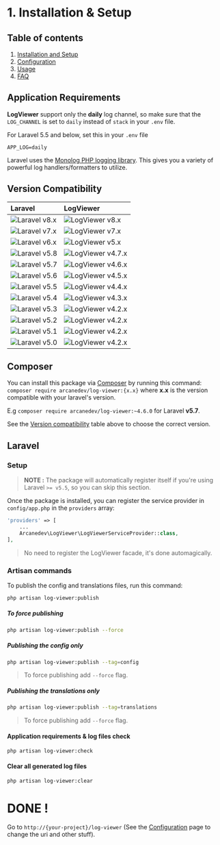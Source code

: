 # 1. Installation & Setup

## Table of contents

  1. [Installation and Setup](1.Installation-and-Setup.md)
  2. [Configuration](2.Configuration.md)
  3. [Usage](3.Usage.md)
  4. [FAQ](4.FAQ.md)

## Application Requirements

**LogViewer** support only the **daily** log channel, so make sure that the `LOG_CHANNEL` is set to `daily` instead of `stack` in your `.env` file.

For Laravel 5.5 and below, set this in your `.env` file

`
APP_LOG=daily
`

Laravel uses the [Monolog PHP logging library](https://github.com/Seldaek/monolog). This gives you a variety of powerful log handlers/formatters to utilize.
 
## Version Compatibility

| Laravel                      | LogViewer                             |
|:-----------------------------|:--------------------------------------|
| ![Laravel v8.x][laravel_8_x] | ![LogViewer v8.x][log_viewer_8_x]     |
| ![Laravel v7.x][laravel_7_x] | ![LogViewer v7.x][log_viewer_7_x]     |
| ![Laravel v6.x][laravel_6_x] | ![LogViewer v5.x][log_viewer_5_x]     |
| ![Laravel v5.8][laravel_5_8] | ![LogViewer v4.7.x][log_viewer_4_7_x] |
| ![Laravel v5.7][laravel_5_7] | ![LogViewer v4.6.x][log_viewer_4_6_x] |
| ![Laravel v5.6][laravel_5_6] | ![LogViewer v4.5.x][log_viewer_4_5_x] |
| ![Laravel v5.5][laravel_5_5] | ![LogViewer v4.4.x][log_viewer_4_4_x] |
| ![Laravel v5.4][laravel_5_4] | ![LogViewer v4.3.x][log_viewer_4_3_x] |
| ![Laravel v5.3][laravel_5_3] | ![LogViewer v4.2.x][log_viewer_4_2_x] |
| ![Laravel v5.2][laravel_5_2] | ![LogViewer v4.2.x][log_viewer_4_2_x] |
| ![Laravel v5.1][laravel_5_1] | ![LogViewer v4.2.x][log_viewer_4_2_x] |
| ![Laravel v5.0][laravel_5_0] | ![LogViewer v4.2.x][log_viewer_4_2_x] |

[laravel_8_x]:  https://img.shields.io/badge/version-8.x-blue.svg?style=flat-square "Laravel v8.x"
[laravel_7_x]:  https://img.shields.io/badge/version-7.x-blue.svg?style=flat-square "Laravel v7.x"
[laravel_6_x]:  https://img.shields.io/badge/version-6.x-blue.svg?style=flat-square "Laravel v6.x"
[laravel_5_8]:  https://img.shields.io/badge/version-5.8-blue.svg?style=flat-square "Laravel v5.8"
[laravel_5_7]:  https://img.shields.io/badge/version-5.7-blue.svg?style=flat-square "Laravel v5.7"
[laravel_5_6]:  https://img.shields.io/badge/version-5.6-blue.svg?style=flat-square "Laravel v5.6"
[laravel_5_5]:  https://img.shields.io/badge/version-5.5-blue.svg?style=flat-square "Laravel v5.5"
[laravel_5_4]:  https://img.shields.io/badge/version-5.4-blue.svg?style=flat-square "Laravel v5.4"
[laravel_5_3]:  https://img.shields.io/badge/version-5.3-blue.svg?style=flat-square "Laravel v5.3"
[laravel_5_2]:  https://img.shields.io/badge/version-5.2-blue.svg?style=flat-square "Laravel v5.2"
[laravel_5_1]:  https://img.shields.io/badge/version-5.1-blue.svg?style=flat-square "Laravel v5.1"
[laravel_5_0]:  https://img.shields.io/badge/version-5.0-blue.svg?style=flat-square "Laravel v5.0"

[log_viewer_8_x]:   https://img.shields.io/badge/version-8.x-blue.svg?style=flat-square "LogViewer v8.x"
[log_viewer_7_x]:   https://img.shields.io/badge/version-7.x-blue.svg?style=flat-square "LogViewer v7.x"
[log_viewer_5_x]:   https://img.shields.io/badge/version-5.x-blue.svg?style=flat-square "LogViewer v5.x"
[log_viewer_4_7_x]: https://img.shields.io/badge/version-4.7.x-blue.svg?style=flat-square "LogViewer v4.7.x"
[log_viewer_4_6_x]: https://img.shields.io/badge/version-4.6.x-blue.svg?style=flat-square "LogViewer v4.6.x"
[log_viewer_4_5_x]: https://img.shields.io/badge/version-4.5.x-blue.svg?style=flat-square "LogViewer v4.5.x"
[log_viewer_4_4_x]: https://img.shields.io/badge/version-4.4.x-blue.svg?style=flat-square "LogViewer v4.4.x"
[log_viewer_4_3_x]: https://img.shields.io/badge/version-4.3.x-blue.svg?style=flat-square "LogViewer v4.3.x"
[log_viewer_4_2_x]: https://img.shields.io/badge/version-4.2.x-blue.svg?style=flat-square "LogViewer v4.2.x"

## Composer

You can install this package via [Composer](http://getcomposer.org/) by running this command: `composer require arcanedev/log-viewer:{x.x}` where **x.x** is the version compatible with your laravel's version. 

E.g `composer require arcanedev/log-viewer:~4.6.0` for Laravel **v5.7**.

See the [Version compatibility](#version-compatibility) table above to choose the correct version.

## Laravel

### Setup

> **NOTE :** The package will automatically register itself if you're using Laravel `>= v5.5`, so you can skip this section.

Once the package is installed, you can register the service provider in `config/app.php` in the `providers` array:

```php
'providers' => [
    ...
    Arcanedev\LogViewer\LogViewerServiceProvider::class,
],
```

> No need to register the LogViewer facade, it's done automagically.

### Artisan commands

To publish the config and translations files, run this command:

```bash
php artisan log-viewer:publish
```
##### To force publishing

```bash
php artisan log-viewer:publish --force
```

##### Publishing the config only

```bash
php artisan log-viewer:publish --tag=config
```

> To force publishing add `--force` flag.

##### Publishing the translations only

```bash
php artisan log-viewer:publish --tag=translations
```

> To force publishing add `--force` flag.

#### Application requirements & log files check

```bash
php artisan log-viewer:check
```
#### Clear all generated log files

```bash
php artisan log-viewer:clear
```

# DONE !

Go to `http://{your-project}/log-viewer` (See the [Configuration](https://github.com/ARCANEDEV/LogViewer/wiki/3.-Configuration) page to change the uri and other stuff).
